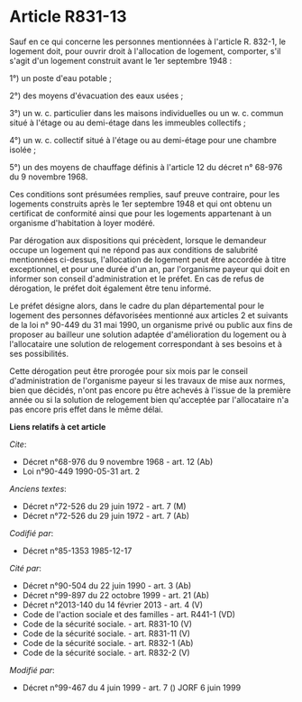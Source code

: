 # Article R831-13

Sauf en ce qui concerne les personnes mentionnées à l'article R. 832-1, le logement doit, pour ouvrir droit à l'allocation de
logement, comporter, s'il s'agit d'un logement construit avant le 1er septembre 1948           : 

1°) un poste d'eau potable ; 

2°) des moyens d'évacuation des eaux usées ; 

3°) un w. c. particulier dans les maisons individuelles ou un w. c. commun situé à l'étage ou au demi-étage dans les
immeubles collectifs ; 

4°) un w. c. collectif situé à l'étage ou au demi-étage pour une chambre isolée ; 

5°) un des moyens de chauffage définis à l'article 12 du décret n° 68-976 du 9 novembre 1968. 

Ces conditions sont présumées remplies, sauf preuve contraire, pour les logements construits après le 1er septembre 1948 et
qui ont obtenu un certificat de conformité ainsi que pour les logements appartenant à un organisme d'habitation à loyer
modéré. 

Par dérogation aux dispositions qui précèdent, lorsque le demandeur occupe un logement qui ne répond pas aux conditions de
salubrité mentionnées ci-dessus, l'allocation de logement peut être accordée à titre exceptionnel, et pour une durée d'un an,
par l'organisme payeur qui doit en informer son conseil d'administration et le préfet. En cas de refus de dérogation, le
préfet doit également être tenu informé. 

Le préfet désigne alors, dans le cadre du plan départemental pour le logement des personnes défavorisées mentionné aux
articles 2 et suivants de la loi n° 90-449 du 31 mai 1990, un organisme privé ou public aux fins de proposer au bailleur une
solution adaptée d'amélioration du logement ou à l'allocataire une solution de relogement correspondant à ses besoins et à
ses possibilités. 

Cette dérogation peut être prorogée pour six mois par le conseil d'administration de l'organisme payeur si les travaux de
mise aux normes, bien que décidés, n'ont pas encore pu être achevés à l'issue de la première année ou si la solution de
relogement bien qu'acceptée par l'allocataire n'a pas encore pris effet dans le même délai.

**Liens relatifs à cet article**

_Cite_:

  - Décret n°68-976 du 9 novembre 1968 - art. 12 (Ab)
  - Loi n°90-449 1990-05-31 art. 2

_Anciens textes_:

  - Décret n°72-526 du 29 juin 1972 - art. 7 (M)
  - Décret n°72-526 du 29 juin 1972 - art. 7 (Ab)

_Codifié par_:

  - Décret n°85-1353 1985-12-17

_Cité par_:

  - Décret n°90-504 du 22 juin 1990 - art. 3 (Ab)
  - Décret n°99-897 du 22 octobre 1999 - art. 21 (Ab)
  - Décret n°2013-140 du 14 février 2013 - art. 4 (V)
  - Code de l'action sociale et des familles - art. R441-1 (VD)
  - Code de la sécurité sociale. - art. R831-10 (V)
  - Code de la sécurité sociale. - art. R831-11 (V)
  - Code de la sécurité sociale. - art. R832-1 (Ab)
  - Code de la sécurité sociale. - art. R832-2 (V)

_Modifié par_:

  - Décret n°99-467 du 4 juin 1999 - art. 7 () JORF 6 juin 1999

